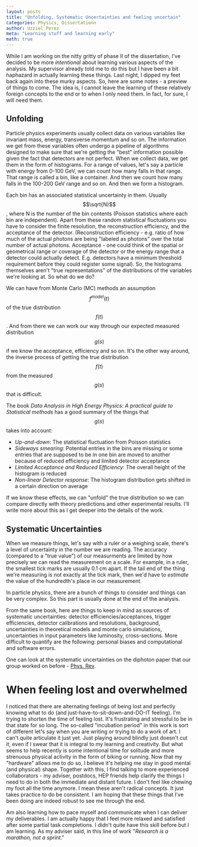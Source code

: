 ```yaml
---
layout: posts
title: "Unfolding, Systematic Uncertainties and feeling uncertain"
categories: Physics, Dissertationn
author: Uzziel Perez
meta: "Learning stuff and learning early"
math: true
---
```


While I am working on the nitty gritty of phase II of the dissertation, I've decided to be more *intentional* about learning various aspects of the analysis. My supervisor already told me to do this but I have been a bit haphazard in actually learning these things. Last night, I dipped my feet back again into these murky aspects. So, here are some notes - a preview of things to come. The idea is, I cannot leave the learning of these relatively foreign concepts to the end or to when I only need them. In fact, for sure, I will need them.

## Unfolding

Particle physics experiments usually collect data on various variables like invariant mass, energy, transverse momentum and so on. The information we get from these variables often undergo a pipeline of algorithms designed to make sure that we're getting the "best" information possible given the fact that detectors are not perfect. When we collect data, we get them in the form of histograms. For a range of values, let's say a particle with energy from 0-100 GeV, we can count how many falls in that range. That range is called a bin, like a container. And then we count how many falls in the 100-200 GeV range and so on. And then we form a histogram.

Each bin has an associated statistical uncertainty in them. Usually $$\sqrt{N}$$, where N is the number of the bin contents (Poisson statistics where each bin are independent). Apart from these random statistical fluctuations you have to consider the finite resolution, the reconstruction efficiency, and the acceptance of the detector. (Reconstruction efficiency - e.g. ratio of how much of the actual photons are being "labeled as photons" over the total number of actual photons. Acceptance - one could think of the spatial or geometrical range or coverage of the detector or the energy range that a detector could actually detect. E.g. detectors have a minimum threshold requirement before they could register some signal). So, the histograms themselves aren't "true representations" of the distributions of the variables we're looking at. So what do we do?

We can have from Monte Carlo (MC) methods an assumption $$f^{model}(t)$$ of the true distribution $$f(t)$$. And from there we can work our way through our expected measured distribution $$g(s)$$ if we know the acceptance, efficiency and so on. It's the other way around, the inverse process of getting the true distribution $$f(t)$$ from the measured $$g(s)$$ that is difficult.

The book *Data Analysis in High Energy Physics: A practical guide to Statistical methods* has a good summary of the things that $$g(s)$$ takes into account:

- *Up-and-down*: The statistical fluctuation from Poisson statistics
- *Sideways smearing*: Potential entries in the bins are missing or some entries that are supposed to be in one bin are moved to another because of reduced efficiency and limited detector acceptance
- *Limited Acceptance and Reduced Efficiency*: The overall height of the histogram is reduced
- *Non-linear Detector response*: The histogram distribution gets shifted in a certain direction on average

If we know these effects, we can "unfold" the true distribution so we can compare directly with theory predictions and other experimental results. I'll write more about this as I get deeper into the details of the work.

## Systematic Uncertainties

When we measure things, let's say with a ruler or a weighing scale, there's a level of uncertainty in the number we are reading. The accuracy (compared to a "true value") of our measurments are limited by how precisely we can read the measurement on a scale. For example, in a ruler, the smallest tick marks are usually 0.1 cm apart. If the tail end of the thing we're measuring is not exactly at the tick mark, then we'd have to *estimate* the value of the hundredth's place in our measurement.

In particle physics, there are a bunch of things to consider and things can be very complex. So this part is usually done at the end of the analysis.

From the same book, here are things to keep in mind as sources of systematic uncertainties: detector efficiencies/acceptances, trigger efficiencies, detector calibrations and resolutions, background, uncertainties in theoretical models and monte carlo simulations, uncertainties in input parameters like luminosity, cross-sections. More difficult to quantify are the following: personal biases and computational and software errors.

One can look at the systematic uncertainties on the diphoton paper that our group worked on before - [Phys. Rev](https://arxiv.org/abs/1809.00327). 

# When feeling lost and overwhelmed

I noticed that there are alternating feelings of being lost and perfectly knowing what to do (and just-have-to-sit-down-and-DO-IT feeling). I'm trying to shorten the time of feeling lost. It's frustrating and stressful to be in that state for so long. The so-called "incubation period" in this work is sort of different let's say when you are writing or trying to do a work of art. I can't quite articulate it just yet. Just playing around blindly just doesn't cut it, even if I swear that it is integral to my learning and creativity. But what seems to help recently is some intentional time for solitude and more strenuous physical activity in the form of biking or running. Now that my "hardware" allows me to do so, I believe it's helping me stay in good mental (and physical) shape. Together with this, I find talking to more experienced collaborators -  my adviser, postdocs, HEP friends help clarify the things I need to do in both the immediate and distant future. I don't feel like chewing my foot all the time anymore. I mean these aren't radical concepts. It just takes practice to do be consistent. I am hoping that these things that I've been doing are indeed robust to see me through the end.

Am also learning how to pace myself and communicate when I can deliver my deliverables. I am actually happy that I feel more relaxed and satisfied after some partial task completions. I didn't quite have this skill before but I am learning. As my adviser said, in this line of work "*Research is a marathon, not a sprint*."

